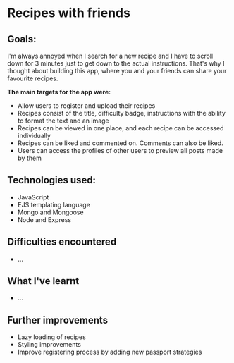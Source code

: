 # Recipes with friends

## Goals:
I'm always annoyed when I search for a new recipe and I have to scroll down for 3 minutes just to get down to the actual instructions. That's why I thought about building this app, where you and your friends can share your favourite recipes.

**The main targets for the app were:**
- Allow users to register and upload their recipes
- Recipes consist of the title, difficulty badge, instructions with the ability to format the text and an image
- Recipes can be viewed in one place, and each recipe can be accessed individually
- Recipes can be liked and commented on. Comments can also be liked. 
- Users can access the profiles of other users to preview all posts made by them


## Technologies used:
- JavaScript
- EJS templating language
- Mongo and Mongoose
- Node and Express

## Difficulties encountered
- ...
## What I've learnt
- ...
## Further improvements
- Lazy loading of recipes
- Styling improvements
- Improve registering process by adding new passport strategies
